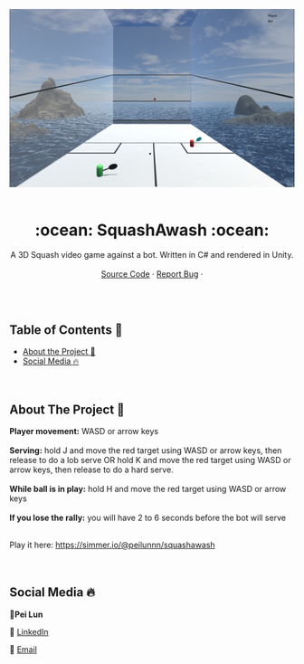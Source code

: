 <!DOCTYPE html>
<html>

   <body>
<p align="center">
     <a href="https://simmer.io/@peilunnn/squashawash" target="_blank">
    <img src="images/SquashAwashSS.png" /><br><br>
  </a>
   </body>
</html>

  <!-- TITLE -->

  <h1 align="center"> :ocean: SquashAwash :ocean:</a></h1>
  <p align="center">
    A 3D Squash video game against a bot. Written in C# and rendered in Unity. 
    <br />
    <br />
    <a href="https://github.com/peilunnn/SquashAwash/tree/master/Assets/scripts">Source Code</a>
    ·
    <a href="https://github.com/peilunnn/SquashAwash/issues">Report Bug</a>
    ·
  </p>

</p>
<br /><br />


<!-- TABLE OF CONTENTS -->

## Table of Contents :notebook_with_decorative_cover:

* [About the Project :eyes:](#about-the-project)
* [Social Media :fire:](#contact)
<br /><br /><br />

## About The Project :eyes:

**Player movement:** WASD or arrow keys
<br />
<br />
**Serving:** hold J and move the red target using WASD or arrow keys, then release to do a lob serve OR hold K and move the red target using WASD or arrow keys, then release to do a hard serve.
<br />
<br />
**While ball is in play:** hold H and move the red target using WASD or arrow keys
<br />
<br />
**If you lose the rally:** you will have 2 to 6 seconds before the bot will serve
<br /><br />

Play it here: https://simmer.io/@peilunnn/squashawash
<br /><br /><br />

## Social Media :fire:

🥂**Pei Lun** 

🔗 [LinkedIn](https://www.linkedin.com/in/pei-lun-tan/)

📧 [Email](mailto:PTAN065@e.ntu.edu.sg)
